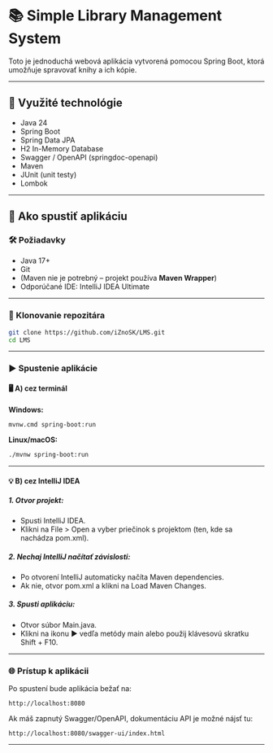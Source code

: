 # 📚 Simple Library Management System

Toto je jednoduchá webová aplikácia vytvorená pomocou Spring Boot, ktorá umožňuje spravovať knihy a ich kópie.

---

## 🔧 Využité technológie

- Java 24
- Spring Boot
- Spring Data JPA
- H2 In-Memory Database
- Swagger / OpenAPI (springdoc-openapi)
- Maven
- JUnit (unit testy)
- Lombok

---

## 🚀 Ako spustiť aplikáciu
### 🛠️ Požiadavky

* Java 17+
* Git
* (Maven nie je potrebný – projekt používa **Maven Wrapper**)
* Odporúčané IDE: IntelliJ IDEA Ultimate 

---

### 📅 Klonovanie repozitára

```bash
git clone https://github.com/iZnoSK/LMS.git
cd LMS
```

---

### ▶️ Spustenie aplikácie

#### 🖥️ A) cez terminál

**Windows:**

```bash
mvnw.cmd spring-boot:run
```

**Linux/macOS:**

```bash
./mvnw spring-boot:run
```

---

#### 💡 B) cez IntelliJ IDEA

##### 1. Otvor projekt:
 - Spusti IntelliJ IDEA.
 - Klikni na File > Open a vyber priečinok s projektom (ten, kde sa nachádza pom.xml).
##### 2. Nechaj IntelliJ načítať závislosti:
- Po otvorení IntelliJ automaticky načíta Maven dependencies.
- Ak nie, otvor pom.xml a klikni na Load Maven Changes.
##### 3. Spusti aplikáciu:
 - Otvor súbor Main.java.
 - Klikni na ikonu ▶️ vedľa metódy main alebo použij klávesovú skratku Shift + F10.

---

### 🌐 Prístup k aplikácii

Po spustení bude aplikácia bežať na:

```
http://localhost:8080
```

Ak máš zapnutý Swagger/OpenAPI, dokumentáciu API je možné nájsť tu:

```
http://localhost:8080/swagger-ui/index.html
```

---


